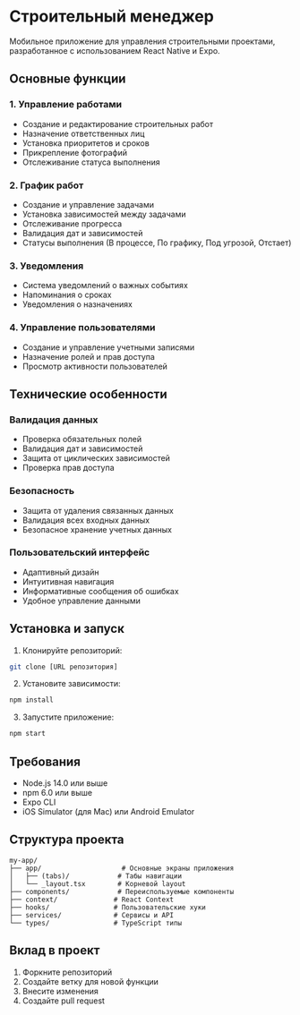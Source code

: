 # Строительный менеджер

Мобильное приложение для управления строительными проектами, разработанное с использованием React Native и Expo.

## Основные функции

### 1. Управление работами
- Создание и редактирование строительных работ
- Назначение ответственных лиц
- Установка приоритетов и сроков
- Прикрепление фотографий
- Отслеживание статуса выполнения

### 2. График работ
- Создание и управление задачами
- Установка зависимостей между задачами
- Отслеживание прогресса
- Валидация дат и зависимостей
- Статусы выполнения (В процессе, По графику, Под угрозой, Отстает)

### 3. Уведомления
- Система уведомлений о важных событиях
- Напоминания о сроках
- Уведомления о назначениях

### 4. Управление пользователями
- Создание и управление учетными записями
- Назначение ролей и прав доступа
- Просмотр активности пользователей

## Технические особенности

### Валидация данных
- Проверка обязательных полей
- Валидация дат и зависимостей
- Защита от циклических зависимостей
- Проверка прав доступа

### Безопасность
- Защита от удаления связанных данных
- Валидация всех входных данных
- Безопасное хранение учетных данных

### Пользовательский интерфейс
- Адаптивный дизайн
- Интуитивная навигация
- Информативные сообщения об ошибках
- Удобное управление данными

## Установка и запуск

1. Клонируйте репозиторий:
```bash
git clone [URL репозитория]
```

2. Установите зависимости:
```bash
npm install
```

3. Запустите приложение:
```bash
npm start
```

## Требования

- Node.js 14.0 или выше
- npm 6.0 или выше
- Expo CLI
- iOS Simulator (для Mac) или Android Emulator

## Структура проекта

```
my-app/
├── app/                    # Основные экраны приложения
│   ├── (tabs)/            # Табы навигации
│   └── _layout.tsx        # Корневой layout
├── components/            # Переиспользуемые компоненты
├── context/              # React Context
├── hooks/                # Пользовательские хуки
├── services/             # Сервисы и API
└── types/                # TypeScript типы
```

## Вклад в проект

1. Форкните репозиторий
2. Создайте ветку для новой функции
3. Внесите изменения
4. Создайте pull request


